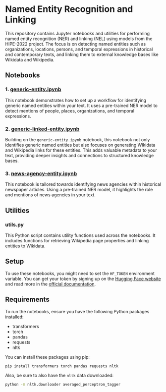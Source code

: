 # Named Entity Recognition and Linking

This repository contains Jupyter notebooks and utilities for performing named entity recognition (NER) and linking (NEL) using models from the HIPE-2022 project. The focus is on detecting named entities such as organizations, locations, persons, and temporal expressions in historical and contemporary texts, and linking them to external knowledge bases like Wikidata and Wikipedia.

## Notebooks

### 1. [generic-entity.ipynb](generic-entity.ipynb)
This notebook demonstrates how to set up a workflow for identifying generic named entities within your text. It uses a pre-trained NER model to detect mentions of people, places, organizations, and temporal expressions.

### 2. [generic-linked-entity.ipynb](generic-linked-entity.ipynb)
Building on the `generic-entity.ipynb` notebook, this notebook not only identifies generic named entities but also focuses on generating Wikidata and Wikipedia links for these entities. This adds valuable metadata to your text, providing deeper insights and connections to structured knowledge bases.

### 3. [news-agency-entity.ipynb](news-agency-entity.ipynb)
This notebook is tailored towards identifying news agencies within historical newspaper articles. Using a pre-trained NER model, it highlights the role and mentions of news agencies in your text.

## Utilities

### utils.py
This Python script contains utility functions used across the notebooks. It includes functions for retrieving Wikipedia page properties and linking entities to Wikidata.

## Setup

To use these notebooks, you might need to set the `HF_TOKEN` environment variable. You can get your token by signing up on the [Hugging Face website](https://huggingface.co/join) and read more in the [official documentation](https://huggingface.co/docs/huggingface_hub/v0.20.2/en/quick-start#environment-variable).

## Requirements

To run the notebooks, ensure you have the following Python packages installed:

- transformers
- torch
- pandas
- requests
- nltk

You can install these packages using pip:

```bash
pip install transformers torch pandas requests nltk
```

Also, be sure to also have the `nltk` data downloaded:

```bash
python -m nltk.downloader averaged_perceptron_tagger
```